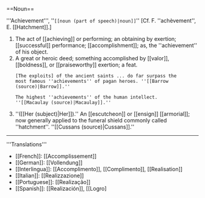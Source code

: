 ==Noun==

'''Achievement''', ''<code>[[noun (part of speech)|noun]]</code>'' [Cf. F. ''ach&egrave;vement'', E. [[Hatchment]].]

<ol>
<li>The act of [[achieving]] or performing; an obtaining by exertion; [[successful]] performance; [[accomplishment]]; as, the ''achievement'' of his object.

<li> A great or heroic deed; something accomplished by [[valor]], [[boldness]], or [[praiseworthy]] exertion; a feat.

<code>[The exploits] of the ancient saints ... do far surpass the most famous ''achievements'' of pagan heroes. ''[[Barrow (source)|Barrow]].''</code>

<code>The highest ''achievements'' of the human intellect. ''[[Macaulay (source)|Macaulay]].''</code>

<li> ''([[Her (subject)|Her]]).'' An [[escutcheon]] or [[ensign]] [[armorial]]; now generally applied to the funeral shield commonly called ''hatchment''. ''[[Cussans (source)|Cussans]].''
</ol>

---- 
'''Translations''' 
* [[French]]: [[Accomplissement]] 
* [[German]]: [[Vollendung]] 
* [[Interlingua]]: [[Accomplimento]], [[Complimento]], [[Realisation]] 
* [[Italian]]: [[Realizzazione]] 
* [[Portuguese]]: [[Realização]] 
* [[Spanish]]: [[Realización]], [[Logro]